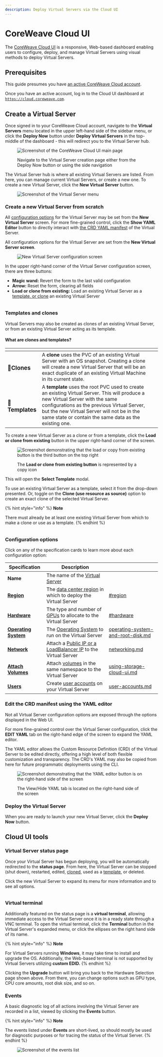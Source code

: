 ```yaml
---
description: Deploy Virtual Servers via the Cloud UI
---
```


# CoreWeave Cloud UI

The [CoreWeave Cloud UI](https://apps.coreweave.com/) is a responsive, Web-based dashboard enabling users to configure, deploy, and manage Virtual Servers using visual methods to deploy Virtual Servers.

## Prerequisites

This guide presumes you have [an active CoreWeave Cloud account](../../docs/coreweave-kubernetes/getting-started.md#create-an-account).

Once you have an active account, log in to the Cloud UI dashboard at [`https://cloud.coreweave.com`](https://cloud.coreweave.com).

## Create a Virtual Server

Once signed in to your CoreWeave Cloud account, navigate to the **Virtual Servers** menu located in the upper left-hand side of the sidebar menu, or click the **Deploy Now** button under **Deploy Virtual Servers** in the top-middle of the dashboard - this will redirect you to the Virtual Server hub.

<figure><img src="../../docs/.gitbook/assets/image (45).png" alt="Screenshot of the CoreWeave Cloud UI main page"><figcaption><p>Navigate to the Virtual Server creation page either from the Deploy Now button or using the side navigation</p></figcaption></figure>

The Virtual Server hub is where all existing Virtual Servers are listed. From here, you can manage current Virtual Servers, or create a new one. To create a new Virtual Server, click the **New Virtual Server** button.

<figure><img src="../../docs/.gitbook/assets/image (59).png" alt="Screenshot of the Virtual Server menu"><figcaption></figcaption></figure>

### Create a new Virtual Server from scratch

All [configuration options](coreweave-apps.md#configuration-options) for the Virtual Server may be set from the **New Virtual Server** screen. For more fine-grained control, click the **Show YAML Editor** button to directly interact with [the CRD YAML manifest](coreweave-apps.md#the-crd-yaml-editor) of the Virtual Server.

All configuration options for the Virtual Server are set from the **New Virtual Server screen**.

<figure><img src="../../docs/.gitbook/assets/image (41).png" alt="New Virtual Server configuration screen"><figcaption></figcaption></figure>

In the upper right-hand corner of the Virtual Server configuration screen, there are three buttons:

* **Magic wand:** Revert the form to the last valid configuration
* **Arrow:** Reset the form, clearing all fields
* **Load or clone from existing:** Load an existing Virtual Server as a [template, or clone](coreweave-apps.md#templates-and-clones) an existing Virtual Server

<figure><img src="../../docs/.gitbook/assets/image (27).png" alt=""><figcaption></figcaption></figure>

### Templates and clones

Virtual Servers may also be created as clones of an existing Virtual Server, or from an existing Virtual Server acting as its template.

#### **What are clones and templates?**

<table data-card-size="large" data-view="cards"><thead><tr><th></th><th></th><th data-hidden></th></tr></thead><tbody><tr><td><h3><span data-gb-custom-inline data-tag="emoji" data-code="1f46d">👭</span><strong>Clones</strong></h3></td><td>A <strong>clone</strong> uses the PVC of an existing Virtual Server with an OS snapshot. Creating a clone will create a new Virtual Server that will be an exact duplicate of an existing Virtual Machine in its current state.</td><td></td></tr><tr><td><h3><span data-gb-custom-inline data-tag="emoji" data-code="1f4dd">📝</span> <strong>Templates</strong></h3></td><td>A <strong>template</strong> uses the root PVC used to create an existing Virtual Server. This will produce a new Virtual Server with the same configurations as the previous Virtual Server, but the new Virtual Server will not be in the same state or contain the same data as the existing one.</td><td></td></tr></tbody></table>

To create a new Virtual Server as a clone or from a template, click the **Load or clone from existing** button in the upper right-hand corner of the screen.

<figure><img src="../../docs/.gitbook/assets/image (76).png" alt="Screenshot demonstrating that the load or copy from existing button is the third button on the top right"><figcaption><p>The <strong>Load or clone from existing button</strong> is represented by a copy icon</p></figcaption></figure>

This will open the **Select Template** modal.

To use an existing Virtual Server as a template, select it from the drop-down presented. Or, toggle on the **Clone (use resource as source)** option to create an exact clone of the selected Virtual Server.

{% hint style="info" %}
**Note**

There must already be at least one existing Virtual Server from which to make a clone or use as a template.
{% endhint %}

<figure><img src="../../docs/.gitbook/assets/image (87).png" alt=""><figcaption></figcaption></figure>

### Configuration options

Click on any of the specification cards to learn more about each configuration option:

<table data-card-size="large" data-view="cards"><thead><tr><th>Specification</th><th>Description</th><th data-hidden data-card-target data-type="content-ref"></th></tr></thead><tbody><tr><td><strong>Name</strong></td><td>The name of the <a href="../getting-started.md">Virtual Server</a></td><td></td></tr><tr><td><a href="../../docs/virtual-servers/virtual-server-configuration-options/region-hardware-and-firmware.md#region"><strong>Region</strong></a></td><td>The <a href="../../docs/data-center-regions.md">data center region</a> in which to deploy the Virtual Server</td><td><a href="../../docs/virtual-servers/virtual-server-configuration-options/region-hardware-and-firmware.md#region">#region</a></td></tr><tr><td><a href="../../docs/virtual-servers/virtual-server-configuration-options/region-hardware-and-firmware.md#hardware"><strong>Hardware</strong></a></td><td>The type and number of <a href="../../coreweave-kubernetes/node-types.md">GPUs</a> to allocate to the Virtual Server</td><td><a href="../../docs/virtual-servers/virtual-server-configuration-options/region-hardware-and-firmware.md#hardware">#hardware</a></td></tr><tr><td><a href="../../docs/virtual-servers/virtual-server-configuration-options/operating-system-and-root-disk.md"><strong>Operating System</strong></a></td><td>The <a href="../../docs/virtual-servers/virtual-server-configuration-options/operating-system-and-root-disk.md">Operating System</a> to run on the Virtual Server</td><td><a href="../../docs/virtual-servers/virtual-server-configuration-options/operating-system-and-root-disk.md">operating-system-and-root-disk.md</a></td></tr><tr><td><a href="../../docs/virtual-servers/virtual-server-configuration-options/networking.md"><strong>Network</strong></a></td><td>Attach a <a href="../../docs/virtual-servers/virtual-server-configuration-options/networking.md">Public IP or a LoadBalancer IP</a> to the Virtual Server</td><td><a href="../../docs/virtual-servers/virtual-server-configuration-options/networking.md">networking.md</a></td></tr><tr><td><a href="../../docs/virtual-servers/virtual-server-configuration-options/storage.md"><strong>Attach Volumes</strong></a></td><td>Attach <a href="../../docs/storage/storage/">volumes</a> in the same namespace to the Virtual Server</td><td><a href="../../docs/storage/storage/using-storage-cloud-ui.md">using-storage-cloud-ui.md</a></td></tr><tr><td><a href="../../docs/virtual-servers/virtual-server-configuration-options/user-accounts.md"><strong>Users</strong></a></td><td>Create <a href="../../docs/virtual-servers/virtual-server-configuration-options/user-accounts.md">user accounts</a> on your Virtual Server</td><td><a href="../../docs/virtual-servers/virtual-server-configuration-options/user-accounts.md">user-accounts.md</a></td></tr></tbody></table>

### Edit the CRD manifest using the YAML editor

Not all Virtual Server configuration options are exposed through the options displayed in the Web UI.

For more fine-grained control over the Virtual Server configuration, click the **EDIT YAML** tab on the right-hand edge of the screen to expand the YAML editor.

The YAML editor allows the Custom Resource Definition (CRD) of the Virtual Server to be edited directly, offering a high level of both flexible customization and transparency. The CRD's YAML may also be copied from here for future programmatic deployments using the CLI.

<figure><img src="../../docs/.gitbook/assets/image (72).png" alt="Screenshot demonstrating that the YAML editor button is on the right-hand side of the screen"><figcaption><p>The View/Hide YAML tab is located on the right-hand side of the screen</p></figcaption></figure>

### Deploy the Virtual Server

When you are ready to launch your new Virtual Server, click the **Deploy Now** button.

## Cloud UI tools

### Virtual Server status page

Once your Virtual Server has begun deploying, you will be automatically redirected to the **status page**. From here, the Virtual Server can be stopped (shut down), restarted, edited, [cloned](coreweave-apps.md#templates-and-clones), used as a [template](coreweave-apps.md#templates-and-clones), or deleted.

Click the new Virtual Server to expand its menu for more information and to see all options.

<figure><img src="../../docs/.gitbook/assets/image (67).png" alt=""><figcaption></figcaption></figure>

### Virtual terminal

Additionally featured on the status page is a **virtual terminal**, allowing immediate access to the Virtual Server once it is in a ready state through a VNC terminal. To open the virtual terminal, click the **Terminal** button in the Virtual Server's expanded menu, or click the ellipses on the right hand side of its name.

{% hint style="info" %}
**Note**

For Virtual Servers running **Windows**, it may take time to install and upgrade the OS. Additionally, the Web-based terminal is not supported by Virtual Servers utilizing **custom EDID.**
{% endhint %}

Clicking the **Upgrade** button will bring you back to the Hardware Selection page shown above. From there, you can change options such as GPU type, CPU core amounts, root disk size, and so on.

### Events

A basic diagnostic log of all actions involving the Virtual Server are recorded in a list, viewed by clicking the **Events** button.

{% hint style="info" %}
**Note**

The events listed under **Events** are short-lived, so should mostly be used for diagnostic purposes or for tracing the status of the Virtual Server.
{% endhint %}

<figure><img src="../../docs/.gitbook/assets/image (48).png" alt="Screenshot of the events list"><figcaption></figcaption></figure>
